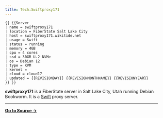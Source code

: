 ```yaml
---
title: Tech:Swiftproxy171
---
```


```
{{ {{Server
| name = swiftproxy171
| location = FiberState Salt Lake City
| host = swiftproxy171.wikitide.net
| usage = Swift
| status = running
| memory = 4GB
| cpu = 4 cores
| ssd = 30GB U.2 NVMe
| os = Debian 12
| type = KVM
| kernel =
| cloud = cloud17
| updated = {{REVISIONDAY}} {{REVISIONMONTHNAME}} {{REVISIONYEAR}}
}} }}
```

**swiftproxy171** is a FiberState server in Salt Lake City, Utah running Debian Bookworm. It is a [Swift](/tech-docs/techswift) proxy server.



----
**[Go to Source &rarr;](https://meta.miraheze.org/wiki/Tech:Swiftproxy171)**
